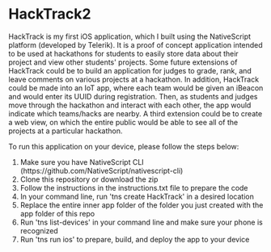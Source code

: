 # HackTrack2

HackTrack is my first iOS application, which I built using the NativeScript platform (developed by Telerik). It is a proof of concept application intended to be used at hackathons for students to easily store data about their project and view other students' projects. Some future extensions of HackTrack could be to build an application for judges to grade, rank, and leave comments on various projects at a hackathon. In addition, HackTrack could be made into an IoT app, where each team would be given an iBeacon and would enter its UUID during registration. Then, as students and judges move through the hackathon and interact with each other, the app would indicate which teams/hacks are nearby. A third extension could be to create a web view, on which the entire public would be able to see all of the projects at a particular hackathon.

To run this application on your device, please follow the steps below:
<ol>
<li> Make sure you have NativeScript CLI (https://github.com/NativeScript/nativescript-cli) </li>
<li> Clone this repository or download the zip </li>
<li> Follow the instructions in the instructions.txt file to prepare the code </li>
<li> In your command line, run 'tns create HackTrack' in a desired location </li>
<li> Replace the entire inner app folder of the folder you just created with the app folder of this repo </li>
<li> Run 'tns list-devices' in your command line and make sure your phone is recognized </li>
<li> Run 'tns run ios' to prepare, build, and deploy the app to your device </li>
</ol>
